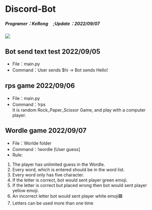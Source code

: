# Discord-Bot
##### Programer：KeRong &nbsp;&nbsp;&nbsp;&nbsp;;Update：2022/09/07
![](https://i.imgur.com/vvu4QsJ.gif)

## Bot send text test 2022/09/05
- File：main.py
- Command：User sends $hi -> Bot sends Hello!
## rps game 2022/09/06
- File：main.py  
- Command：!rps  
It is random Rock_Paper_Scissor Game, and play with a computer player.
## Wordle game 2022/09/07
- File：Worlde folder  
- Command：!wordle [User guess]  
- Rule:  
1. The player has unlimited guess in the Wordle.
2. Every word, which is entered should be in the word list.
3. Every word only has five character.
4. If the letter is correct, bot would sent player green emoji.
5. If the letter is correct but placed wrong then bot would sent player yellow emoji.
6. An incorrect letter bot would sent player white emoji:green_square:
7. Letters can be used more than one time

